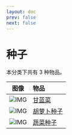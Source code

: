 ```yaml
---
layout: doc
prev: false
next: false
---
```


# 种子

本分类下共有 3 种物品。

| 图像 | 物品 |
| :-: | :-- |
| ![IMG](/wiki/item/seed_cabbage.png) | [甘蓝菜](seedbed-cabbage) |
| ![IMG](/wiki/item/seed_carrot.png) | [胡萝卜种子](seedbed-carrot) |
| ![IMG](/wiki/item/seed_vege.png) | [蔬菜种子](seedbed-vege) |

<style scoped>
  td img { max-width: 64px; max-height: 64px; }
</style>
